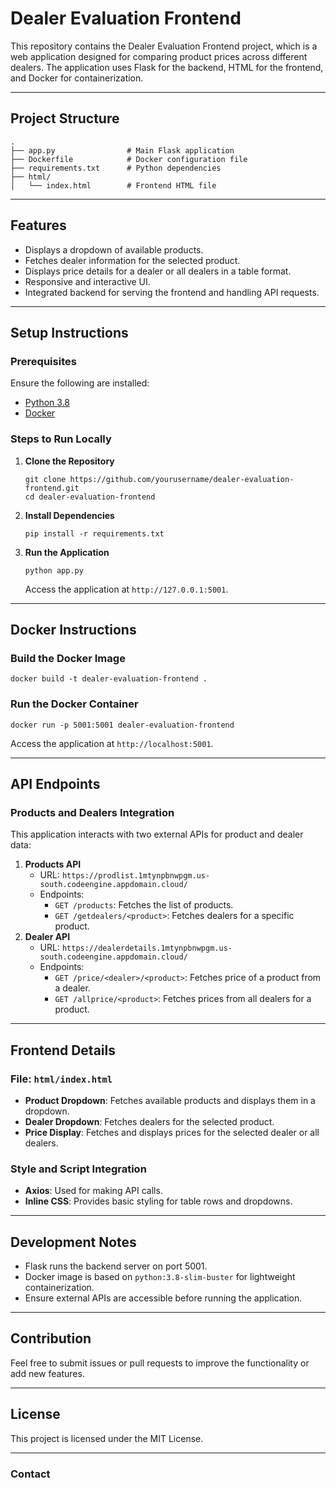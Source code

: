 # Dealer Evaluation Frontend

This repository contains the Dealer Evaluation Frontend project, which is a web application designed for comparing product prices across different dealers. The application uses Flask for the backend, HTML for the frontend, and Docker for containerization.

---

## Project Structure

```
.
├── app.py                # Main Flask application
├── Dockerfile            # Docker configuration file
├── requirements.txt      # Python dependencies
├── html/
│   └── index.html        # Frontend HTML file
```

---

## Features

- Displays a dropdown of available products.
- Fetches dealer information for the selected product.
- Displays price details for a dealer or all dealers in a table format.
- Responsive and interactive UI.
- Integrated backend for serving the frontend and handling API requests.

---

## Setup Instructions

### Prerequisites

Ensure the following are installed:

- [Python 3.8](https://www.python.org/downloads/)
- [Docker](https://www.docker.com/)

### Steps to Run Locally

1. **Clone the Repository**
    
    ```
    git clone https://github.com/yourusername/dealer-evaluation-frontend.git
    cd dealer-evaluation-frontend
    ```
    
2. **Install Dependencies**
    
    ```
    pip install -r requirements.txt
    ```
    
3. **Run the Application**
    
    ```
    python app.py
    ```
    
    Access the application at `http://127.0.0.1:5001`.
    

---

## Docker Instructions

### Build the Docker Image

```
docker build -t dealer-evaluation-frontend .
```

### Run the Docker Container

```
docker run -p 5001:5001 dealer-evaluation-frontend
```

Access the application at `http://localhost:5001`.

---

## API Endpoints

### Products and Dealers Integration

This application interacts with two external APIs for product and dealer data:

1. **Products API**
    - URL: `https://prodlist.1mtynpbnwpgm.us-south.codeengine.appdomain.cloud/`
    - Endpoints:
        - `GET /products`: Fetches the list of products.
        - `GET /getdealers/<product>`: Fetches dealers for a specific product.
2. **Dealer API**
    - URL: `https://dealerdetails.1mtynpbnwpgm.us-south.codeengine.appdomain.cloud/`
    - Endpoints:
        - `GET /price/<dealer>/<product>`: Fetches price of a product from a dealer.
        - `GET /allprice/<product>`: Fetches prices from all dealers for a product.

---

## Frontend Details

### File: `html/index.html`

- **Product Dropdown**: Fetches available products and displays them in a dropdown.
- **Dealer Dropdown**: Fetches dealers for the selected product.
- **Price Display**: Fetches and displays prices for the selected dealer or all dealers.

### Style and Script Integration

- **Axios**: Used for making API calls.
- **Inline CSS**: Provides basic styling for table rows and dropdowns.

---

## Development Notes

- Flask runs the backend server on port 5001.
- Docker image is based on `python:3.8-slim-buster` for lightweight containerization.
- Ensure external APIs are accessible before running the application.

---

## Contribution

Feel free to submit issues or pull requests to improve the functionality or add new features.

---

## License

This project is licensed under the MIT License.

---

### Contact
